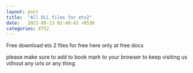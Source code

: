 ```yaml
---
layout: post
title:  "All DLL files for ets2"
date:   2021-09-13 02:40:43 +0530
categories: ETS2
---
```


Free download ets 2 files for free here only at free docs

please make sure to add to book mark to your browser to keep
visiting us vithout any urls or any thing
